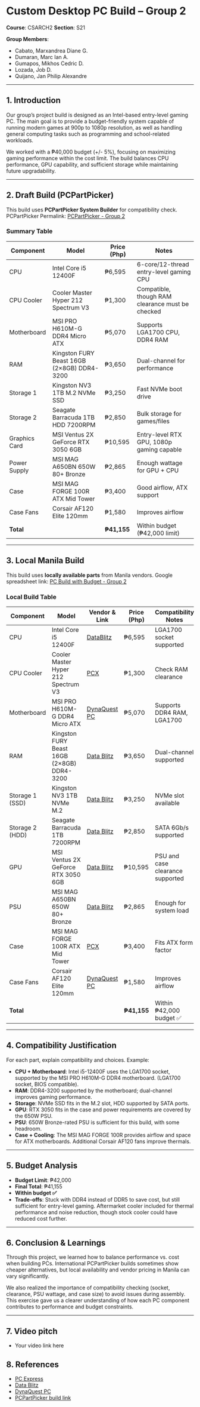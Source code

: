 
# Custom Desktop PC Build – Group 2
**Course**: CSARCH2
**Section**: S21

**Group Members**:
- Cabato, Marxandrea Diane G.
- Dumaran, Marc Ian A.
- Gumapos, Mikhos Cedric D.
- Lozada, Job D.
- Quijano, Jan Philip Alexandre
---
## 1. Introduction

Our group’s project build is designed as an Intel-based entry-level gaming PC. The main goal is to provide a budget-friendly system capable of running modern games at 900p to 1080p resolution, as well as handling general computing tasks such as programming and school-related workloads.

We worked with a ₱40,000 budget (+/- 5%), focusing on maximizing gaming performance within the cost limit. The build balances CPU performance, GPU capability, and sufficient storage while maintaining future upgradability.


---
## 2. Draft Build (PCPartPicker)
This build uses **PCPartPicker System Builder** for compatibility check.
PCPartPicker Permalink: [PCPartPicker - Group 2](https://pcpartpicker.com/list/M2tfwY)
### Summary Table
| Component     | Model                                      | Price (Php) | Notes                                            |
| ------------- | ------------------------------------------ | ----------- | ------------------------------------------------ |
| CPU           | Intel Core i5 12400F                       | ₱6,595      | 6-core/12-thread entry-level gaming CPU          |
| CPU Cooler    | Cooler Master Hyper 212 Spectrum V3        | ₱1,300      | Compatible, though RAM clearance must be checked |
| Motherboard   | MSI PRO H610M-G DDR4 Micro ATX             | ₱5,070      | Supports LGA1700 CPU, DDR4 RAM                   |
| RAM           | Kingston FURY Beast 16GB (2×8GB) DDR4-3200 | ₱3,650      | Dual-channel for performance                     |
| Storage 1     | Kingston NV3 1TB M.2 NVMe SSD              | ₱3,250      | Fast NVMe boot drive                             |
| Storage 2     | Seagate Barracuda 1TB HDD 7200RPM          | ₱2,850      | Bulk storage for games/files                     |
| Graphics Card | MSI Ventus 2X GeForce RTX 3050 6GB         | ₱10,595     | Entry-level RTX GPU, 1080p gaming capable        |
| Power Supply  | MSI MAG A650BN 650W 80+ Bronze             | ₱2,865      | Enough wattage for GPU + CPU                     |
| Case          | MSI MAG FORGE 100R ATX Mid Tower           | ₱3,400      | Good airflow, ATX support                        |
| Case Fans     | Corsair AF120 Elite 120mm                  | ₱1,580      | Improves airflow                                 |
| **Total**     |                                            | **₱41,155** | Within budget (₱42,000 limit)                    |

---
## 3. Local Manila Build
This build uses **locally available parts** from Manila vendors.
Google spreadsheet link: [PC Build with Budget - Group 2](https://docs.google.com/spreadsheets/d/1CrYfvfOwvmIOyC2Q7IGVlQgZbKVJXUYGTVpETLJ9l-w/edit?usp=sharing)
### Local Build Table
| Component       | Model                                      | Vendor & Link                 | Price (Php) | Compatibility Notes              |
| --------------- | ------------------------------------------ | ----------------------------- | ----------- | -------------------------------- |
| CPU             | Intel Core i5 12400F                       | [DataBlitz](https://ecommerce.datablitz.com.ph/products/intel-core-i5-12400f-processor)               | ₱6,595      | LGA1700 socket supported         |
| CPU Cooler      | Cooler Master Hyper 212 Spectrum V3        | [PCX](https://pcx.com.ph/products/cooler-master-hyper-212-spectrum-v3-rgb-cpu-cooler-fan?_pos=1&_sid=dcfc93641&_ss=r)    | ₱1,300      | Check RAM clearance              |
| Motherboard     | MSI PRO H610M-G DDR4 Micro ATX             | [DynaQuest PC](https://dynaquestpc.com/products/msi-h610m-g-pro-ddr4?_pos=3&_psq=MSI+Pro+H610M&_ss=e&_v=1.0)       | ₱5,070      | Supports DDR4 RAM, LGA1700       |
| RAM             | Kingston FURY Beast 16GB (2×8GB) DDR4-3200 | [Data Blitz](https://ecommerce.datablitz.com.ph/products/kingston-fury-beast-16gb-2x8gb-ddr4-rgb-3200mt-s-memory-kf432c16bb2ak2-16)               | ₱3,650      | Dual-channel supported           |
| Storage 1 (SSD) | Kingston NV3 1TB NVMe M.2                  | [Data Blitz](https://ecommerce.datablitz.com.ph/products/kingston-500gb-nv3-m-2-2280-pcie-4-0-nvme-ssd-snv3s-500g?variant=47086863810719)               | ₱3,250      | NVMe slot available              |
| Storage 2 (HDD) | Seagate Barracuda 1TB 7200RPM              | [Data Blitz](https://ecommerce.datablitz.com.ph/products/seagate-barracuda-1tb-64mb-cache-sata-6-0gb-s-3-5-inch-internal-hard-drive-st1000dm010)           | ₱2,850      | SATA 6Gb/s supported             |
| GPU             | MSI Ventus 2X GeForce RTX 3050 6GB         | [Data Blitz](https://ecommerce.datablitz.com.ph/products/msi-geforce-rtx-3050-ventus-2x-6gb-oc-gddr6-graphics-card-1) | ₱10,595     | PSU and case clearance supported |
| PSU             | MSI MAG A650BN 650W 80+ Bronze             | [Data Blitz](https://ecommerce.datablitz.com.ph/products/msi-mag-a650bn-650w-80-bronze-non-modular-power-supply)  | ₱2,865      | Enough for system load           |
| Case            | MSI MAG FORGE 100R ATX Mid Tower           | [PCX](https://pcx.com.ph/products/msi-mag-forge-100r-tempered-glass-argb-fans-mid-tower-chassis-black?_pos=2&_sid=b5f4b7c55&_ss=r)              | ₱3,400      | Fits ATX form factor             |
| Case Fans       | Corsair AF120 Elite 120mm                  | [DynaQuest PC](https://dynaquestpc.com/products/corsair-af120-elite-high-performance-120mm-pwm-black-co-9050140-ww-white-co-9050142-ww?_pos=2&_psq=Corsair+AF120+Elite&_ss=e&_v=1.0)     | ₱1,580      | Improves airflow                 |
| **Total**       |                                            |                               | **₱41,155** | Within ₱42,000 budget ✅          |

---
## 4. Compatibility Justification
For each part, explain compatibility and choices.
Example:
- **CPU + Motherboard**: Intel i5-12400F uses the LGA1700 socket, supported by the MSI PRO H610M-G DDR4 motherboard.
(LGA1700 socket, BIOS compatible).
- **RAM**: DDR4-3200 supported by the motherboard; dual-channel improves gaming performance.
- **Storage**: NVMe SSD fits in the M.2 slot, HDD supported by SATA ports.
- **GPU**: RTX 3050 fits in the case and power requirements are covered by the 650W PSU.
- **PSU**: 650W Bronze-rated PSU is sufficient for this build, with some headroom.
- **Case + Cooling**: The MSI MAG FORGE 100R provides airflow and space for ATX motherboards. Additional Corsair AF120 fans improve thermals.


---
## 5. Budget Analysis
- **Budget Limit**: ₱42,000
- **Final Total**: ₱41,155
- **Within budget ✅**
- **Trade-offs**: Stuck with DDR4 instead of DDR5 to save cost, but still sufficient for entry-level gaming. Aftermarket cooler included for thermal performance and noise reduction, though stock cooler could have reduced cost further.
---
## 6. Conclusion & Learnings
Through this project, we learned how to balance performance vs. cost when building PCs. International PCPartPicker builds sometimes show cheaper alternatives, but local availability and vendor pricing in Manila can vary significantly.

We also realized the importance of compatibility checking (socket, clearance, PSU wattage, and case size) to avoid issues during assembly. This exercise gave us a clearer understanding of how each PC component contributes to performance and budget constraints.


---
## 7. Video pitch
- Your video link here
## 8. References
- [PC Express](https://pcx.com.ph)
- [Data Blitz](https://ecommerce.datablitz.com.ph/)
- [DynaQuest PC](https://dynaquestpc.com/)
- [PCPartPicker build link](link)
